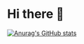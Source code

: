 # Hi there 👋

[![Anurag's GitHub stats](https://github-readme-stats.vercel.app/api?username=nbyl26)]([https://github.com/nbyl26/github-readme-stats](https://camo.githubusercontent.com/2c620417073a23213f5a1baab7ea44dbd4cd585b15f4f5a13946635bc35552d9/68747470733a2f2f6769746875622d726561646d652d73746174732d74687265652d6f6d6567612d37392e76657263656c2e6170702f6170693f757365726e616d653d6d66617a72696e697a61722673686f775f69636f6e733d7472756526636f756e745f707269766174653d7472756526696e636c7564655f616c6c5f636f6d6d697473))

<!--
**nbyl26/nbyl26** is a ✨ _special_ ✨ repository because its `README.md` (this file) appears on your GitHub profile.

Here are some ideas to get you started:

- 🔭 I’m currently working on ...
- 🌱 I’m currently learning ...
- 👯 I’m looking to collaborate on ...
- 🤔 I’m looking for help with ...
- 💬 Ask me about ...
- 📫 How to reach me: ...
- 😄 Pronouns: ...
- ⚡ Fun fact: ...
-->
